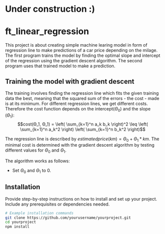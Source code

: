 # Under construction :)

# ft_linear_regression
This project is about creating simple machine learing model in form of regression line to make predictions of a car price depending on the milage. The first program trains the model by finding the optimal slope and intercept of the regression using the gradient descent algorithm. The second program uses that trained model to make a prediction.

## Training the model with gradient descent
The training involves finding the regression line which fits the given training data the best, meaning that the squared sum of the errors - the cost - made is at its minimum. For different regression lines, we get different costs. Therefore the cost function depends on the intercept($Θ_0$) and the slope ($Θ_1$):
$$cost(Θ_1, Θ_1) = \left( \sum_{k=1}^n a_k b_k \right)^2 \leq \left( \sum_{k=1}^n a_k^2 \right) \left( \sum_{k=1}^n b_k^2 \right)$$

The regression line is described by $estimated price(km) = Θ_0 + Θ_1 * km$.
The minimal cost is determined with the gradient descent algorithm by testing different values for $Θ_0$ and $Θ_1$. 

The algorithm works as follows:
- Set $Θ_0$ and $Θ_1$ to 0.

## Installation

Provide step-by-step instructions on how to install and set up your project. Include any prerequisites or dependencies needed.

```bash
# Example installation commands
git clone https://github.com/yourusername/yourproject.git
cd yourproject
npm install
